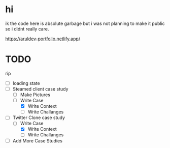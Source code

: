 # hi
ik the code here is absolute garbage but i was not planning to make it public so i didnt really care.

<https://aruldev-portfolio.netlify.app/>
# TODO
rip
-   [ ] loading state
-   [ ] Steamed client case study
    -   [ ] Make Pictures
    -   [ ] Write Case
        -   [x] Write Context
        -   [ ] Write Challanges
-   [ ] Twitter Clone case study
    -   [ ] Write Case
        -   [x] Write Context
        -   [ ] Write Challanges
-   [ ] Add More Case Studies
